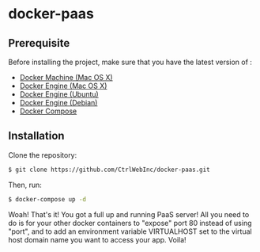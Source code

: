 docker-paas
==============

## Prerequisite

Before installing the project, make sure that you have the latest version of :

- [Docker Machine (Mac OS X)](https://docs.docker.com/machine/install-machine/)
- [Docker Engine (Mac OS X)](https://docs.docker.com/engine/installation/mac/)
- [Docker Engine (Ubuntu)](https://docs.docker.com/engine/installation/ubuntulinux/)
- [Docker Engine (Debian)](https://docs.docker.com/engine/installation/debian/)
- [Docker Compose](https://docs.docker.com/compose/install/)

## Installation

Clone the repository:

```bash
$ git clone https://github.com/CtrlWebInc/docker-paas.git
```

Then, run:

```bash
$ docker-compose up -d 
```

Woah! That's it! You got a full up and running PaaS server!
All you need to do is for your other docker containers to "expose" port 80 
instead of using "port", and to add an environment variable VIRTUALHOST set
to the virtual host domain name you want to access your app.  Voila!
